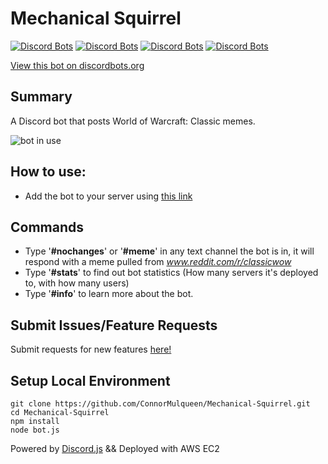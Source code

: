 # Mechanical Squirrel
[![Discord Bots](https://discordbots.org/api/widget/status/507317733382160424.svg)](https://discordbots.org/bot/507317733382160424) [![Discord Bots](https://discordbots.org/api/widget/upvotes/507317733382160424.svg?noavatar=true)](https://discordbots.org/bot/507317733382160424) [![Discord Bots](https://discordbots.org/api/widget/lib/507317733382160424.svg?noavatar=true)](https://discordbots.org/bot/507317733382160424) [![Discord Bots](https://discordbots.org/api/widget/owner/507317733382160424.svg?noavatar=true)](https://discordbots.org/bot/507317733382160424)

[View this bot on discordbots.org](https://discordbots.org/bot/507317733382160424)

## Summary
A Discord bot that posts World of Warcraft: Classic memes.

![bot in use](https://i.imgur.com/1TXOBxi.gif)

## How to use: 
  * Add the bot to your server using [this link](https://discordapp.com/oauth2/authorize?client_id=507317733382160424&scope=bot&permissions=3072) 
  
## Commands
  * Type '<b>#nochanges</b>' or '<b>#meme</b>' in any text channel the bot is in, it will respond with a meme pulled from <i>www.reddit.com/r/classicwow</i>
  * Type '<b>#stats</b>' to find out bot statistics (How many servers it's deployed to, with how many users)
  * Type '<b>#info</b>' to learn more about the bot.
  
## Submit Issues/Feature Requests
Submit requests for new features [here!](https://github.com/ConnorMulqueen/Mechanical-Squirrel/issues)

## Setup Local Environment

```
git clone https://github.com/ConnorMulqueen/Mechanical-Squirrel.git
cd Mechanical-Squirrel
npm install
node bot.js
```
Powered by [Discord.js](https://discord.js.org/#/) && Deployed with AWS EC2
